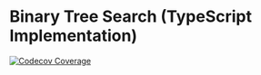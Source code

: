 # Binary Tree Search (TypeScript Implementation)

[![Codecov Coverage](https://img.shields.io/codecov/c/github/luvuong-le/data-structure-bst/coverage.svg?style=flat-square)](https://codecov.io/gh/luvuong-le/data-structure-bst/)

